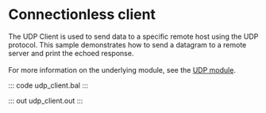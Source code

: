 # Connectionless client

The UDP Client is used to send data to a specific remote host using the UDP protocol.
This sample demonstrates how to send a datagram to a remote server
and print the echoed response.<br/><br/>
For more information on the underlying module, 
see the [UDP module](https://docs.central.ballerina.io/ballerina/udp/latest).

::: code udp_client.bal :::

::: out udp_client.out :::